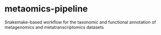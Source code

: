 # metaomics-pipeline
Snakemake-based workflow for the taxonomic and functional annotation of metagenomics and metatranscriptomics datasets
